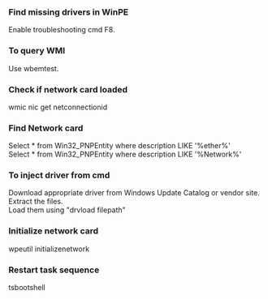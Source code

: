 ### Find missing drivers in WinPE
Enable troubleshooting cmd F8. <br>

### To query WMI
Use wbemtest.

### Check if network card loaded 
wmic nic get netconnectionid

### Find Network card 
Select * from Win32_PNPEntity where description LIKE '%ether%' <br>
Select * from Win32_PNPEntity where description LIKE '%Network%'

### To inject driver from cmd
Download appropriate driver from Windows Update Catalog or vendor site. <br>
Extract the files. <br>
Load them using "drvload filepath"

### Initialize network card
wpeutil initializenetwork

### Restart task sequence
tsbootshell

